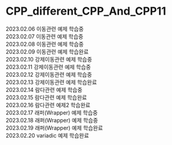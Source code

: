 # CPP_different_CPP_And_CPP11
2023.02.06 이동관련 예제 학습중  
2023.02.07 이동관련 예제 학습중  
2023.02.08 이동관련 예제 학습중  
2023.02.09 이동관련 예제 학습완료  
2023.02.10 강제이동관련 예제 학습중  
2023.02.11 강제이동관련 예제 학습중  
2023.02.12 강제이동관련 예제 학습중  
2023.02.13 강제이동관련 예제 학습완료  
2023.02.14 람다관련 예제 학습중  
2023.02.15 람다관련 예제 학습완료  
2023.02.16 람다관련 예제2 학습완료  
2023.02.17 래퍼(Wrapper) 예제 학습중  
2023.02.18 래퍼(Wrapper) 예제 학습중  
2023.02.19 래퍼(Wrapper) 예제 학습완료  
2023.02.20 variadic 예제 학습완료  









